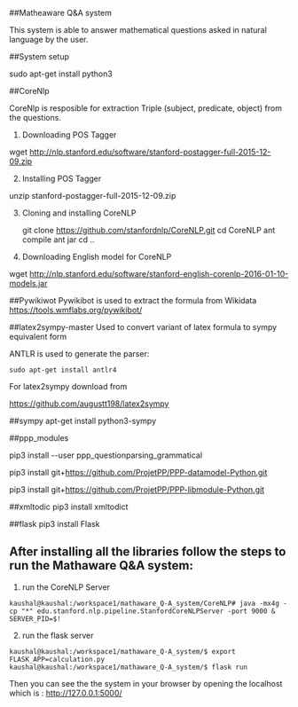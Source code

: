 ##Matheaware Q&A system

This system is able to answer mathematical questions asked in natural language by the user.


##System setup

sudo apt-get install python3

##CoreNlp

CoreNlp is resposible for extraction Triple (subject, predicate, object) from the questions.

1)  Downloading POS Tagger


wget http://nlp.stanford.edu/software/stanford-postagger-full-2015-12-09.zip

2)  Installing POS Tagger


unzip stanford-postagger-full-2015-12-09.zip

3)  Cloning and installing CoreNLP


    git clone https://github.com/stanfordnlp/CoreNLP.git
    cd CoreNLP
    ant compile
    ant jar
    cd ..
4) Downloading English model for CoreNLP


wget http://nlp.stanford.edu/software/stanford-english-corenlp-2016-01-10-models.jar

##Pywikiwot
Pywikibot is used to extract the formula from Wikidata
https://tools.wmflabs.org/pywikibot/

##latex2sympy-master
Used to convert variant of latex formula to sympy equivalent form


ANTLR is used to generate the parser:

    sudo apt-get install antlr4
For latex2sympy download from

https://github.com/augustt198/latex2sympy

##sympy
apt-get install python3-sympy

##ppp_modules

pip3 install --user ppp_questionparsing_grammatical

pip3 install git+https://github.com/ProjetPP/PPP-datamodel-Python.git

pip3 install git+https://github.com/ProjetPP/PPP-libmodule-Python.git

##xmltodic
pip3 install xmltodict

##flask
pip3 install Flask

## After installing all the libraries follow the steps to run the Mathaware Q&A system:
1) run the CoreNLP Server
```
kaushal@kaushal:/workspace1/mathaware_Q-A_system/CoreNLP# java -mx4g -cp "*" edu.stanford.nlp.pipeline.StanfordCoreNLPServer -port 9000 &
SERVER_PID=$!
```
2) run the flask server
```
kaushal@kaushal:/workspace1/mathaware_Q-A_system/$ export FLASK_APP=calculation.py
kaushal@kaushal:/workspace1/mathaware_Q-A_system/$ flask run
```
Then you can see the the system in your browser by opening the localhost which is : http://127.0.0.1:5000/
